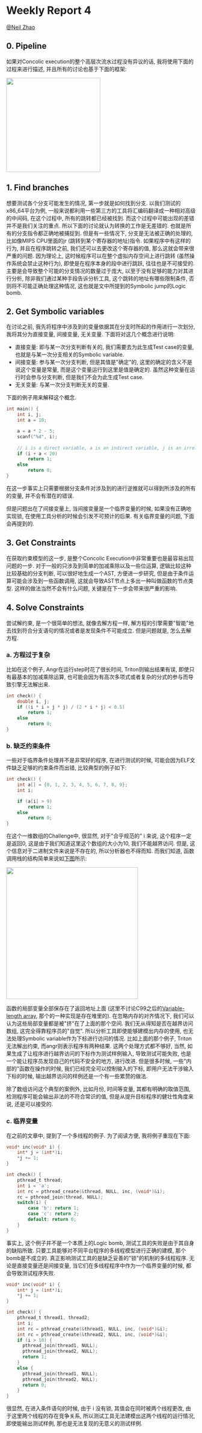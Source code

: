 # Weekly Report 4

[@Neil Zhao](https://github.com/zzrcxb)

## 0. Pipeline

如果对Concolic execution的整个高层次流水过程没有异议的话, 我将使用下面的过程来进行描述, 并且所有的讨论也基于下面的框架:

<img src="week4.png" height="250">

## 1. Find branches 

想要测试各个分支可能发生的情况, 第一步就是如何找到分支. 以我们测试的x86_64平台为例, 一般来说都利用一些第三方的工具将汇编码翻译成一种相对高级的中间码, 在这个过程中, 所有的跳转都已经被找到. 而这个过程中可能出现的差错并不是我们关注的重点. 所以下面的讨论就认为转换的工作是无差错的. 也就是所有的分支指令都正确地被捕捉到. 但是有一些情况下, 分支是无法被正确的处理的, 比如像MIPS CPU里面的jr (跳转到某个寄存器的地址)指令. 如果程序中有这样的行为, 并且在程序跳转之前, 我们还可以去更改这个寄存器的值, 那么这就会带来很严重的问题. 因为理论上, 这时候程序可以在整个虚拟内存空间上进行跳转 (虽然操作系统会禁止这种行为), 即使是在程序本身的段中进行跳跃, 往往也是不可接受的. 主要是会导致整个可能的分支情况的数量过于庞大, 以至于没有足够的能力对其进行分析, 除非我们通过某种手段告诉分析工具, 这个跳转的地址有哪些限制条件, 否则将不可能正确处理这种情况, 这也就是文中所提到的Symbolic jump的Logic bomb.

## 2. Get Symbolic variables

在讨论之前, 我先将程序中涉及到的变量依据其在分支时所起的作用进行一次划分, 我将其分为直接变量, 间接变量, 无关变量. 下面将对这几个概念进行说明:

- 直接变量: 即与某一次分支判断有关的, 我们需要去为此生成Test case的变量, 也就是与某一次分支相关的Symbolic variable.
- 间接变量: 参与某一次分支判断, 但是其值是"确定"的, 这里的确定的含义不是说这个变量是常量, 而是这个变量运行到这里是值是确定的. 虽然这种变量在运行时会参与分支判断, 但是我们不会为此生成Test case.
- 无关变量: 与某一次分支判断无关的变量.

下面的例子用来解释这个概念.

```c
int main() {
    int i, j;
  	int a = 10;

	a = a * 2 - 5;
  	scanf("%d", i);
	
  	// i is a direct variable, a is an indirect variable, j is an irrelevant variable.
  	if (i + a < 20)
      	return 1;
  	else
      	return 0;
}
```

在这一步事实上只需要根据分支条件对涉及到的进行逆推就可以得到所涉及的所有的变量, 并不会有潜在的错误.

但是问题出在了间接变量上, 当间接变量是一个临界变量的时候, 如果没有正确地实现锁, 在使用工具分析的时候会引发不可预计的后果. 有关临界变量的问题, 下面会再提到的.

## 3. Get Constraints

在获取约束模型的这一步, 是整个Concolic Execution中非常重要也是最容易出现问题的一步. 对于一般的只涉及到简单的加减乘除以及一些位运算, 逻辑比较这种比较基础的分支判断, 可以很好地生成一个AST, 方便进一步研究, 但是由于条件运算可能会涉及到一些函数调用, 这就会导致AST节点上多出一种叫做函数的节点类型. 这样的做法当然不会有什么问题, 关键是在下一步会带来很严重的影响.

## 4. Solve Constraints

尝试解约束, 是一个很简单的想法, 就像去解方程一样, 解方程的引擎需要"智能"地去找到符合分支语句的情况或者是发现条件不可能成立. 但是问题就是, 怎么去解方程.

### a. 方程过于复杂

比如在这个例子, Angr在运行step时花了很长时间, Triton则输出结果有误, 即使只有最基本的加减乘除运算, 也可能会因为有高次多项式或者复杂的分式的参与而导致引擎无法解出来.

```c
int check() {
    double i, j;
    if ((i * i + j * j) / (2 * i * j) < 0.5)
        return 1;
    else
        return 0;
}
```

### b. 缺乏约束条件

一些对于临界条件处理并不是非常好的程序, 在进行测试的时候, 可能会因为ELF文件缺乏足够的约束条件而出错, 比较典型的例子如下:

```c
int check() {
	int a[] = {0, 1, 2, 3, 4, 5, 6, 7, 8, 9};
	int i;

    if (a[i] > 9)
        return 1;
    else
        return 0;
}
```

在这个一维数组的Challenge中, 很显然, 对于"合乎规范的" i 来说, 这个程序一定是返回0, 这是由于我们知道这里这个数组的大小为10, 我们不能越界访问. 但是, 这个信息对于二进制文件来说是不存在的, 所以分析器也不得而知. 而我们知道, 函数调用栈的结构简单来说如[下图](https://en.wikipedia.org/wiki/Call_stack)所示:

<img src="Call_stack_layout.svg" height="350">

函数的局部变量全部保存在了返回地址上面 (这里不讨论C99之后的[Variable-length array](https://en.wikipedia.org/wiki/Variable-length_array), 那个的一种实现是存在堆里的). 在忽略内存的对齐情况下, 我们可以认为这些局部变量都是被"挤"在了上面的那个空间. 我们无从得知是否在越界访问数组, 这完全得靠程序员的"自觉". 所以分析工具即使能够建模出内存的使用, 也无法处理Symbolic variable作为下标进行访问的情况. 比如上面的那个例子, Triton无法解出约束, 而angr则表示程序有两种结果. 这两个处理方式都不够好, 当然, 如果生成了让程序进行越界访问的下标作为测试样例输入, 导致测试可能失败, 也是一个能让程序员发现自己的代码不安全的地方, 进行改进. 但是很多时候, 一些"内部的"函数在操作的时候, 我们已经完全可以控制输入的下标, 即用户无法干涉输入下标的时候, 输出越界访问的样例还是一个有一些累赘的做法.

除了数组访问这个典型的案例外, 比如月份, 时间等变量, 其都有明确的取值范围, 检测程序可能会输出非法的不符合常识的值, 但是从提升目标程序的健壮性角度来说, 还是可以接受的.

### c. 临界变量

在之前的文章中, 提到了一个多线程的例子. 为了阅读方便, 我将例子重现在下面:

```c
void* inc(void* i) {
    int* j = (int*)i;
    *j += 1;
}

int check() {
    pthread_t thread;
    int i = 'a';
    int rc = pthread_create(&thread, NULL, inc, (void*)&i);
    rc = pthread_join(thread, NULL);
    switch(i) {
        case 'b': return 1;
        case 'c': return 2;
        default: return 0;
    }
}
```

事实上, 这个例子并不是一个本质上的Logic bomb, 测试工具的失败是由于其自身的缺陷所致. 只要工具能够对不同平台程序的多线程模型进行正确的建模, 那个bomb是不成立的. 真正影响测试工具的是缺乏妥善的"锁"的机制的多线程程序. 无论是直接变量还是间接变量, 当它们在多线程程序中作为一个临界变量的时候, 都会导致测试程序失败.

```c
void* inc(void* i) {
    int* j = (int*)i;
    *j += 1;
}

int check() {
	pthread_t thread1, thread2;
	int i;
	int rc = pthread_create(&thread1, NULL, inc, (void*)&i);
  	int rc = pthread_create(&thread2, NULL, inc, (void*)&i);
	if (i > 10) {
      pthread_join(thread1, NULL);
      pthread_join(thread2, NULL);
      return 1;
    }
  	else {
      pthread_join(thread1, NULL);
      pthread_join(thread2, NULL);
      return 0;
  	}
}
```

很显然, 在进入条件语句的时候, 由于 i 没有锁, 其值会在同时被两个线程更改, 由于这里两个线程的存在竞争关系, 所以测试工具无法建模出这两个线程的运行情况, 即使能输出测试样例, 那也是无法复现的无意义的测试样例.

